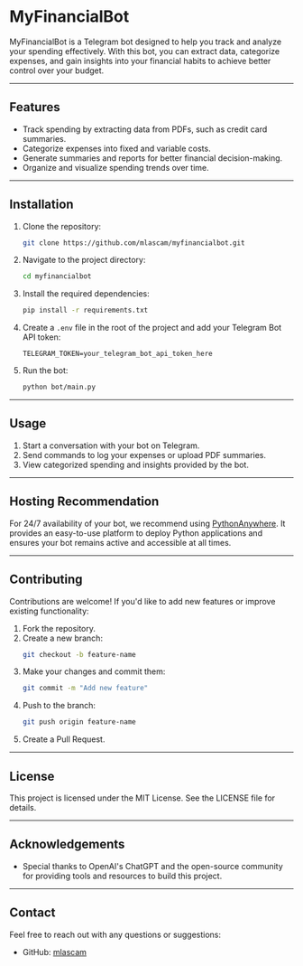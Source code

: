 # MyFinancialBot

MyFinancialBot is a Telegram bot designed to help you track and analyze your spending effectively. With this bot, you can extract data, categorize expenses, and gain insights into your financial habits to achieve better control over your budget.

---

## Features

- Track spending by extracting data from PDFs, such as credit card summaries.
- Categorize expenses into fixed and variable costs.
- Generate summaries and reports for better financial decision-making.
- Organize and visualize spending trends over time.

---

## Installation

1. Clone the repository:
   ```bash
   git clone https://github.com/mlascam/myfinancialbot.git
   ```

2. Navigate to the project directory:
   ```bash
   cd myfinancialbot
   ```

3. Install the required dependencies:
   ```bash
   pip install -r requirements.txt
   ```

4. Create a `.env` file in the root of the project and add your Telegram Bot API token:
   ```
   TELEGRAM_TOKEN=your_telegram_bot_api_token_here
   ```

5. Run the bot:
   ```bash
   python bot/main.py
   ```

---

## Usage

1. Start a conversation with your bot on Telegram.
2. Send commands to log your expenses or upload PDF summaries.
3. View categorized spending and insights provided by the bot.

---

## Hosting Recommendation

For 24/7 availability of your bot, we recommend using [PythonAnywhere](https://www.pythonanywhere.com/). It provides an easy-to-use platform to deploy Python applications and ensures your bot remains active and accessible at all times.

---

## Contributing

Contributions are welcome! If you'd like to add new features or improve existing functionality:

1. Fork the repository.
2. Create a new branch:
   ```bash
   git checkout -b feature-name
   ```
3. Make your changes and commit them:
   ```bash
   git commit -m "Add new feature"
   ```
4. Push to the branch:
   ```bash
   git push origin feature-name
   ```
5. Create a Pull Request.

---

## License

This project is licensed under the MIT License. See the LICENSE file for details.

---

## Acknowledgements

- Special thanks to OpenAI's ChatGPT and the open-source community for providing tools and resources to build this project.

---

## Contact

Feel free to reach out with any questions or suggestions:

- GitHub: [mlascam](https://github.com/mlascam)
